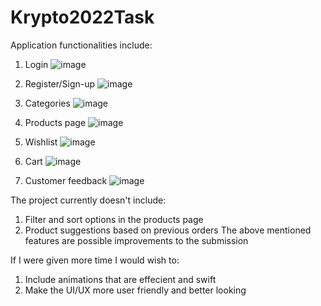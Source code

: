 # Krypto2022Task

Application functionalities include:
  1. Login
  ![image](https://user-images.githubusercontent.com/91324495/181887682-38399d1a-d6cf-4f10-98ef-ab84025095a0.png)
  
  2. Register/Sign-up
  ![image](https://user-images.githubusercontent.com/91324495/181887856-ea416e9a-1c0c-41ba-a5f7-d14d527a1b34.png)
  
  3. Categories
  ![image](https://user-images.githubusercontent.com/91324495/181887436-b907f24e-3129-4bbc-ad20-557128c239d7.png)
  
  4. Products page
  ![image](https://user-images.githubusercontent.com/91324495/181886110-20795796-a40d-4731-a8ee-47e906b26faa.png)

  5. Wishlist
  ![image](https://user-images.githubusercontent.com/91324495/181886965-a1533de6-0b91-4572-8817-9d15cc54026d.png)

  6. Cart
  ![image](https://user-images.githubusercontent.com/91324495/181886334-0318716e-afaa-4e87-bc46-2eb2d32d90bd.png)
  
  7. Customer feedback
  ![image](https://user-images.githubusercontent.com/91324495/181885335-f1f4dbd4-f6d5-4b48-a6d0-abc909b04fe9.png)

  
The project currently doesn't include:
  1. Filter and sort options in the products page
  2. Product suggestions based on previous orders
  The above mentioned features are possible improvements to the submission
  
If I were given more time I would wish to:
  1. Include animations that are effecient and swift
  2. Make the UI/UX more user friendly and better looking
